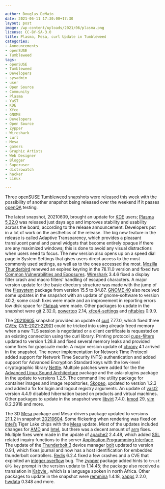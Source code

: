 ```yaml
---

author: Douglas DeMaio
date: 2021-06-11 17:30:00+17:30
layout: post
image: /wp-content/uploads/2021/06/plasma.png 
license: CC-BY-SA-3.0
title: Plasma, Mesa, curl Update in Tumbleweed 
categories:
- Announcements
- openSUSE
- Tumbleweed
tags:
- openSUSE
- Tumbleweed
- Developers
- sysadmin
- user
- Open Source
- Community
- Plasma
- YaST
- KDE
- Xfce
- GNOME
- Developers
- Open Source
- Zypper
- Wireshark
- curl
- Mesa
- gamers
- Graphic Artists
- Web Designer
- Blogger
- Superuser
- distrowatch
- hacker
- Linux

---
```


Three [openSUSE](https://get.opensuse.org/) [Tumbleweed](https://get.opensuse.org/tumbleweed/) snapshots were released this week with the possibility of another snapshot being released over the weekend if it passes [openQA](https://openqa.opensuse.org/) testing.

The latest snapshot, 20210609, brought an update for [KDE](https://kde.org) users; [Plasma 5.22.0](https://kde.org/announcements/plasma/5/5.22.0/) was released just days ago and improves stability and usability across the board, according to the release announcement. Developers put in a lot of work on the aesthetics of the release. The big new feature in the release is called Adaptive Transparency, which provides a pleasant translucent panel and panel widgets that become entirely opaque if there are any maximized windows; this is done to avoid any visual distractions when users need to focus. The new version also opens up on a speed dial page in  System Settings that gives users direct access to the most commonly used settings, as well as to the ones accessed the most. [Mozilla Thunderbird](https://www.thunderbird.net) renewed an expired keyring in the 78.11.0 version and fixed two [Common Vulnerabilities and Exposures](https://en.wikipedia.org/wiki/Common_Vulnerabilities_and_Exposures). [Wireshark](https://www.wireshark.org) 3.4.6 fixed a display filter crash and macro filters’ handling of escaped characters. A major version update for the basic directory structure was made with the jump of the [filesystem](https://software.opensuse.org/package/filesystem) package from version 15.5 to 84.87. [GNOME 40](https://forty.gnome.org/) also received some updates in the snapshot with an update of gnome-software to version 40.2; some crash fixes were made and an improvement in reporting errors low disk space for [Flatpak](https://flatpak.org/) were made. Other packages to update in the snapshot were [git](https://github.com/git) 2.32.0, [powertop](https://01.org/powertop/) 2.14, [xfce4-settings](https://www.xfce.org/) and [nftables](https://git.netfilter.org/nftables/) 0.9.9.

The [20210605](https://lists.opensuse.org/archives/list/factory@lists.opensuse.org/thread/R2OCXFKPN2RU5NBQPTGEWU2QJ6QAWLTX/) snapshot provided an update of [curl](https://curl.se/) 7.77.0, which fixed three [CVEs](https://en.wikipedia.org/wiki/Common_Vulnerabilities_and_Exposures); [CVE-2021-22901](https://curl.se/docs/CVE-2021-22901.html) could be tricked into using already freed memory when a new TLS session is negotiated or a client certificate is requested on an existing connection using the curl library. Printing protocol [cups-filters](https://github.com/OpenPrinting/cups-filters) updated to version 1.28.8 and fixed several memory leaks and provided some fixes for grayscale mode. A major version update of  [chrony](https://chrony.tuxfamily.org/) 4.1 arrived in the snapshot. The newer implementation for Network Time Protocol added support for Network Time Security (NTS) authentication and added support for Advanced Encryption Standard keys with the low-level cryptographic library [Nettle](https://git.lysator.liu.se/nettle/nettle). Multiple patches were added for the the [Advanced Linux Sound Architecture](https://en.wikipedia.org/wiki/Advanced_Linux_Sound_Architecture) package and the asla-plugins package in the update to versions 1.2.5. The command line utility package for container images and image repositories, [Skopeo](https://github.com/containers/skopeo), updated to version 1.2.3 and added a fix for login and logout registry arguments. An update of [yast2](https://yast.opensuse.org/) version 4.4.9 disabled hibernation based on products and virtual machines. Other packages to update in the snapshot were [libvirt](https://libvirt.org/) 7.4.0, [kmod](https://git.kernel.org/pub/scm/utils/kernel/kmod/kmod.git) 29, [vim](https://www.vim.org/) 8.2.2918 and more.

The 3D [Mesa](https://www.mesa3d.org/) package and Mesa-drivers package updated to versions 21.1.2 in snapshot  [20210604](https://lists.opensuse.org/archives/list/factory@lists.opensuse.org/thread/TL2ELE37YFOAC2FRFSPIP3H742GAPDXX/). Some flickering when rendering was fixed on [Intel’s](https://www.intel.com/) Tiger Lake chips with the [Mesa](https://www.mesa3d.org/) update. Most of the updates included changes for [AMD](https://www.amd.com/en) and [Intel](https://www.intel.com/), but there was a decent amount of [arm](https://www.arm.com/) fixes. Multiple fixes were made in the update of [apache2](https://httpd.apache.org/) 2.4.48, which added [SSL](https://en.wikipedia.org/wiki/Transport_Layer_Security#SSL_1.0,_2.0,_and_3.0) related inquiry functions to the server [Application Programming Interface](https://en.wikipedia.org/wiki/API). The update of the [Thunderbolt 3](https://en.wikipedia.org/wiki/Thunderbolt_(interface)) device manager [bolt](https://gitlab.freedesktop.org/bolt/bolt) updated to version 0.9.1, which fixes journal and now has a host identification for embedded thunderbolt controllers. [Redis](https://redis.io/) 6.2.4 fixed a few crashes and a CVE that exploited an [integer overflow](https://en.wikipedia.org/wiki/Integer_overflow) bug. The [zypper](https://en.opensuse.org/Portal:Zypper) package added hints to `trust GPG key` prompt in the version update to 1.14.45; the package also received a translation in [Kabyle ](https://en.wikipedia.org/wiki/Kabyle_language), which is a language spoken in north Africa. Other packages to update in the snapshot were [remmina](https://remmina.org/) 1.4.18, [xapps](https://github.com/linuxmint/xapp) 2.2.0, [hwdata](https://github.com/vcrhonek/hwdata) 0.348 and more. 
